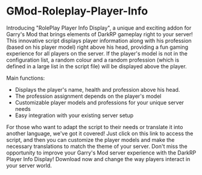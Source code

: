 # GMod-Roleplay-Player-Info
Introducing "RolePlay Player Info Display", a unique and exciting addon for Garry's Mod that brings elements of DarkRP gameplay right to your server! This innovative script displays player information along with his profession (based on his player model) right above his head, providing a fun gaming experience for all players on the server.
If the player's model is not in the configuration list, a random colour and a random profession (which is defined in a large list in the script file) will be displayed above the player.

Main functions:
- Displays the player's name, health and profession above his head.
- The profession assignment depends on the player's model
- Customizable player models and professions for your unique server needs
- Easy integration with your existing server setup

For those who want to adapt the script to their needs or translate it into another language, we've got it covered! Just click on this link to access the script, and then you can customize the player models and make the necessary translations to match the theme of your server.
Don't miss the opportunity to improve your Garry's Mod server experience with the DarkRP Player Info Display! Download now and change the way players interact in your server world.
